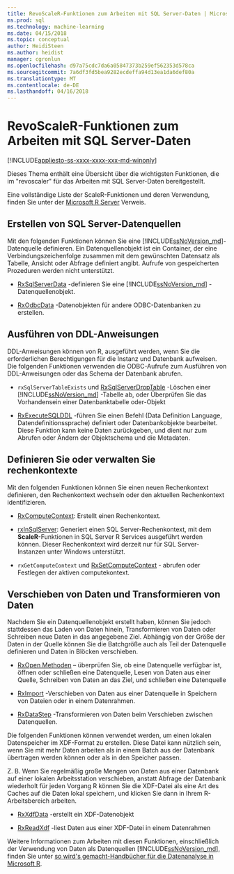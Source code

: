 ```yaml
---
title: RevoScaleR-Funktionen zum Arbeiten mit SQL Server-Daten | Microsoft Docs
ms.prod: sql
ms.technology: machine-learning
ms.date: 04/15/2018
ms.topic: conceptual
author: HeidiSteen
ms.author: heidist
manager: cgronlun
ms.openlocfilehash: d97a75cdc7da6a05847373b259ef562353d578ca
ms.sourcegitcommit: 7a6df3fd5bea9282ecdeffa94d13ea1da6def80a
ms.translationtype: MT
ms.contentlocale: de-DE
ms.lasthandoff: 04/16/2018
---
```

# <a name="revoscaler-functions-for-working-with-sql-server-data"></a>RevoScaleR-Funktionen zum Arbeiten mit SQL Server-Daten
[!INCLUDE[appliesto-ss-xxxx-xxxx-xxx-md-winonly](../../includes/appliesto-ss-xxxx-xxxx-xxx-md-winonly.md)]

Dieses Thema enthält eine Übersicht über die wichtigsten Funktionen, die im "revoscaler" für das Arbeiten mit SQL Server-Daten bereitgestellt.

Eine vollständige Liste der ScaleR-Funktionen und deren Verwendung, finden Sie unter der [Microsoft R Server](https://docs.microsoft.com/r-server/r-reference/revoscaler/revoscaler) Verweis.

## <a name="create-sql-server-data-sources"></a>Erstellen von SQL Server-Datenquellen

Mit den folgenden Funktionen können Sie eine [!INCLUDE[ssNoVersion_md](../../includes/ssnoversion-md.md)]-Datenquelle definieren. Ein Datenquellenobjekt ist ein Container, der eine Verbindungszeichenfolge zusammen mit dem gewünschten Datensatz als Tabelle, Ansicht oder Abfrage definiert angibt. Aufrufe von gespeicherten Prozeduren werden nicht unterstützt.

+ [RxSqlServerData](https://docs.microsoft.com/r-server/r-reference/revoscaler/rxsqlserverdata) -definieren Sie eine [!INCLUDE[ssNoVersion_md](../../includes/ssnoversion-md.md)] -Datenquellenobjekt.

+ [RxOdbcData](https://docs.microsoft.com/r-server/r-reference/revoscaler/rxodbcdata) -Datenobjekten für andere ODBC-Datenbanken zu erstellen. 

## <a name="perform-ddl-statements"></a>Ausführen von DDL-Anweisungen

DDL-Anweisungen können von R, ausgeführt werden, wenn Sie die erforderlichen Berechtigungen für die Instanz und Datenbank aufweisen. Die folgenden Funktionen verwenden die ODBC-Aufrufe zum Ausführen von DDL-Anweisungen oder das Schema der Datenbank abrufen.

+ `rxSqlServerTableExists` und [RxSqlServerDropTable](https://docs.microsoft.com/r-server/r-reference/revoscaler/rxsqlserverdroptable) -Löschen einer [!INCLUDE[ssNoVersion_md](../../includes/ssnoversion-md.md)] -Tabelle ab, oder Überprüfen Sie das Vorhandensein einer Datenbanktabelle oder-Objekt

+ [RxExecuteSQLDDL](https://docs.microsoft.com/r-server/r-reference/revoscaler/rxexecutesqlddl) -führen Sie einen Befehl (Data Definition Language, Datendefinitionssprache) definiert oder Datenbankobjekte bearbeitet. Diese Funktion kann keine Daten zurückgeben, und dient nur zum Abrufen oder Ändern der Objektschema und die Metadaten.

## <a name="define-or-manage-compute-contexts"></a>Definieren Sie oder verwalten Sie rechenkontexte

Mit den folgenden Funktionen können Sie einen neuen Rechenkontext definieren, den Rechenkontext wechseln oder den aktuellen Rechenkontext identifizieren.

+ [RxComputeContext](https://docs.microsoft.com/r-server/r-reference/revoscaler/rxcomputecontext): Erstellt einen Rechenkontext.

+ [rxInSqlServer](https://docs.microsoft.com/r-server/r-reference/revoscaler/rxinsqlserver): Generiert einen SQL Server-Rechenkontext, mit dem **ScaleR**-Funktionen in SQL Server R Services ausgeführt werden können. Dieser Rechenkontext wird derzeit nur für SQL Server-Instanzen unter Windows unterstützt.

+ `rxGetComputeContext` und [RxSetComputeContext](https://docs.microsoft.com/r-server/r-reference/revoscaler/rxgetcomputecontext) - abrufen oder Festlegen der aktiven computekontext.

## <a name="move-data-and-transform-data"></a>Verschieben von Daten und Transformieren von Daten

Nachdem Sie ein Datenquellenobjekt erstellt haben, können Sie jedoch stattdessen das Laden von Daten hinein, Transformieren von Daten oder Schreiben neue Daten in das angegebene Ziel. Abhängig von der Größe der Daten in der Quelle können Sie die Batchgröße auch als Teil der Datenquelle definieren und Daten in Blöcken verschieben.

+ [RxOpen Methoden](https://docs.microsoft.com/r-server/r-reference/revoscaler/rxopen-methods) – überprüfen Sie, ob eine Datenquelle verfügbar ist, öffnen oder schließen eine Datenquelle, Lesen von Daten aus einer Quelle, Schreiben von Daten an das Ziel, und schließen eine Datenquelle

+ [RxImport](https://docs.microsoft.com/r-server/r-reference/revoscaler/rximport) -Verschieben von Daten aus einer Datenquelle in Speichern von Dateien oder in einem Datenrahmen.

+ [RxDataStep](https://docs.microsoft.com/r-server/r-reference/revoscaler/rxdatastep) -Transformieren von Daten beim Verschieben zwischen Datenquellen.

Die folgenden Funktionen können verwendet werden, um einen lokalen Datenspeicher im XDF-Format zu erstellen. Diese Datei kann nützlich sein, wenn Sie mit mehr Daten arbeiten als in einem Batch aus der Datenbank übertragen werden können oder als in den Speicher passen.

Z. B. Wenn Sie regelmäßig große Mengen von Daten aus einer Datenbank auf einer lokalen Arbeitsstation verschieben, anstatt Abfrage der Datenbank wiederholt für jeden Vorgang R können Sie die XDF-Datei als eine Art des Caches auf die Daten lokal speichern, und klicken Sie dann in Ihrem R-Arbeitsbereich arbeiten.

+ [RxXdfData](https://docs.microsoft.com/r-server/r-reference/revoscaler/rxxdfdata) -erstellt ein XDF-Datenobjekt

+ [RxReadXdf](https://docs.microsoft.com/r-server/r-reference/revoscaler/rxreadxdf) -liest Daten aus einer XDF-Datei in einem Datenrahmen

Weitere Informationen zum Arbeiten mit diesen Funktionen, einschließlich der Verwendung von Daten als Datenquellen [!INCLUDE[ssNoVersion_md](../../includes/ssnoversion-md.md)], finden Sie unter [so wird's gemacht-Handbücher für die Datenanalyse in Microsoft R](https://docs.microsoft.com/r-server/r/how-to-introduction).
